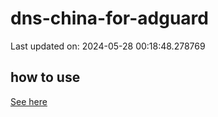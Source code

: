 # dns-china-for-adguard

Last updated on: 2024-05-28 00:18:48.278769

## how to use

[See here](https://github.com/AdguardTeam/AdGuardHome/wiki/Configuration#upstreams-from-file)